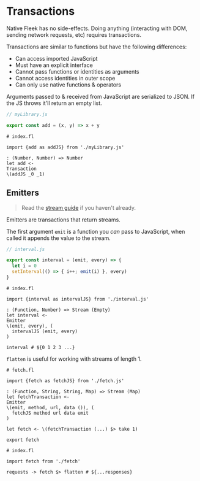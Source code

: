 # Transactions

Native Fleek has no side-effects. Doing anything (interacting with DOM, sending network requests, etc) requires transactions.

Transactions are similar to functions but have the following differences:

* Can access imported JavaScript
* Must have an explicit interface
* Cannot pass functions or identities as arguments
* Cannot access identities in outer scope
* Can only use native functions & operators

Arguments passed to & received from JavaScript are serialized to JSON. If the JS throws it'll return an empty list.

```js
// myLibrary.js

export const add = (x, y) => x + y
```

```fl
# index.fl

import {add as addJS} from './myLibrary.js'

: (Number, Number) => Number
let add <-
Transaction
\(addJS _0 _1)
```

## Emitters

> Read the [stream guide](./6_streams.md) if you haven't already.

Emitters are transactions that return streams.

The first argument `emit` is a function you *can* pass to JavaScript, when called it appends the value to the stream.

```js
// interval.js

export const interval = (emit, every) => {
  let i = 0
  setInterval(() => { i++; emit(i) }, every)
}
```

```fl
# index.fl

import {interval as intervalJS} from './interval.js'

: (Function, Number) => Stream (Empty)
let interval <-
Emitter
\(emit, every), (
  intervalJS (emit, every)
)

interval # ${0 1 2 3 ...}
```

`flatten` is useful for working with streams of length 1.

```fl
# fetch.fl

import {fetch as fetchJS} from './fetch.js'

: (Function, String, String, Map) => Stream (Map)
let fetchTransaction <-
Emitter
\(emit, method, url, data ()), (
  fetchJS method url data emit
)

let fetch <- \(fetchTransaction (...) $> take 1)

export fetch

# index.fl

import fetch from './fetch'

requests -> fetch $> flatten # ${...responses}
```
